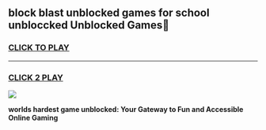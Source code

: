 
## block blast unblocked games for school unbloccked Unblocked Games👋
<h3>
<a href="https://premium.freeplayer.one?title=block_blast_unblocked_games_for_school_unbloccked&ref=16F">CLICK TO PLAY</a></h3>
<hr>

<h3>
<a href="https://premium.freeplayer.one?title=block_blast_unblocked_games_for_school_unbloccked&ref=16F">CLICK 2 PLAY</a>
  
</h3>

<a href="https://premium.freeplayer.one?title=block_blast_unblocked_games_for_school_unbloccked&ref=16F/"><img src="https://clearcache.store/games.png"></a>


**worlds hardest game unblocked: Your Gateway to Fun and Accessible Online Gaming**

